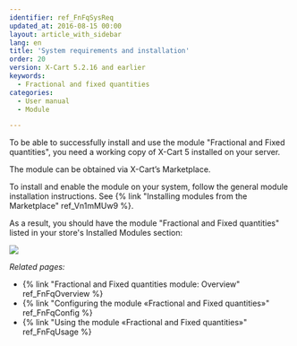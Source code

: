 ```yaml
---
identifier: ref_FnFqSysReq
updated_at: 2016-08-15 00:00
layout: article_with_sidebar
lang: en
title: 'System requirements and installation'
order: 20
version: X-Cart 5.2.16 and earlier
keywords:
  - Fractional and fixed quantities
categories:
  - User manual
  - Module

---
```


To be able to successfully install and use the module "Fractional and Fixed quantities", you need a working copy of X-Cart 5 installed on your server.

The module can be obtained via X-Cart’s Marketplace.

To install and enable the module on your system, follow the general module installation instructions. See {% link "Installing modules from the Marketplace" ref_Vn1mMUw9 %}.

As a result, you should have the module "Fractional and Fixed quantities" listed in your store's Installed Modules section:

![]({{site.baseurl}}/attachments/9666735/9634070.png)

_Related pages:_

*   {% link "Fractional and Fixed quantities module: Overview" ref_FnFqOverview %}
*   {% link "Configuring the module «Fractional and Fixed quantities»" ref_FnFqConfig %}
*   {% link "Using the module «Fractional and Fixed quantities»" ref_FnFqUsage %}